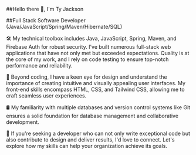##Hello there 👋, I'm Ty Jackson

##Full Stack Software Developer (Java/JavaScript/Spring/Maven/Hibernate/SQL)

🛠️ My technical toolbox includes Java, JavaScript, Spring, Maven, and Firebase Auth for robust security. I've built numerous full-stack web applications that have not only met but exceeded expectations. Quality is at the core of my work, and I rely on code testing to ensure top-notch performance and reliability.

🎨 Beyond coding, I have a keen eye for design and understand the importance of creating intuitive and visually appealing user interfaces. My front-end skills encompass HTML, CSS, and Tailwind CSS, allowing me to craft seamless user experiences.

🛢️ My familiarity with multiple databases and version control systems like Git ensures a solid foundation for database management and collaborative development.

🤝 If you're seeking a developer who can not only write exceptional code but also contribute to design and deliver results, I'd love to connect. Let's explore how my skills can help your organization achieve its goals.

<!---
TjacksWebDev/TjacksWebDev is a ✨ special ✨ repository because its `README.md` (this file) appears on your GitHub profile.
You can click the Preview link to take a look at your changes.
--->

